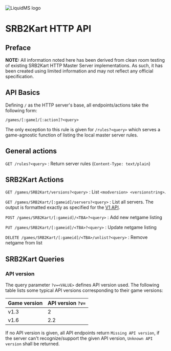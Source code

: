 ![LiquidMS logo](../liquidMS.svg)

SRB2Kart HTTP API
=================

Preface
-------

**NOTE:** All information noted here has been derived from clean room
testing of existing SRB2Kart HTTP Master Server implementations. As such,
it has been created using limited information and may not reflect any
official specification.


API Basics
----------

Defining `/` as the HTTP server's base, all endpoints/actions take the
following form:

    /games/[:game]/[:action]?<query>
    
The only exception to this rule is given for `/rules?<query>` which serves
a game-agnostic function of listing the local master server rules.


General actions
----------------

`GET /rules?<query>`
: Return server rules (`Content-Type: text/plain`)


SRB2Kart Actions
----------------

`GET /games/SRB2Kart/versions?<query>`
: List `<modversion> <versionstring>`.

`GET /games/SRB2Kart/[:gameid]/servers?<query>`
: List all servers. The output is formatted exactly as specified for the [V1 API][v1spec].

[v1spec]: <https://web.archive.org/web/20220205110841/https://mb.srb2.org/MS/tools/api/v1/>

`POST /games/SRB2Kart/[:gameid]/<TBA>?<query>`
: Add new netgame listing

`PUT /games/SRB2Kart/[:gameid]/<TBA>?<query>`
: Update netgame listing

`DELETE /games/SRB2Kart/[:gameid]/<TBA>/unlist?<query>`
: Remove netgame from list


SRB2Kart Queries
----------------

### API version

The query parameter `?v=<VALUE>` defines API version used. The following
table lists some typical API versions corresponding to their game versions:

Game version | API version `?v=`
--|--
v1.3 | 2
v1.6 | 2.2

If no API version is given, all API endpoints return `Missing API version`, if the
server can't recognize/support the given API version, `Unknown API version` shall be returned.

